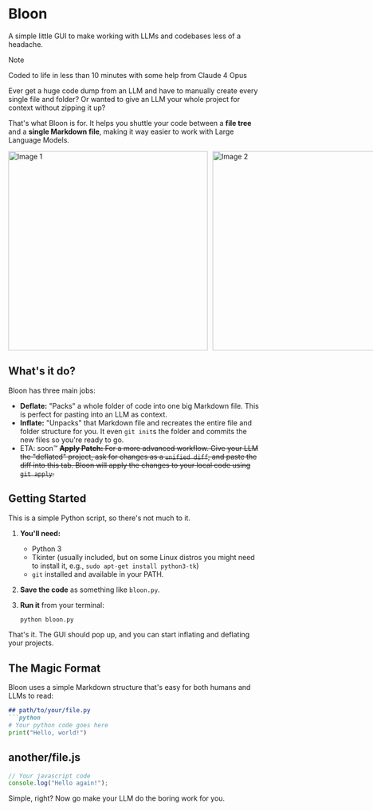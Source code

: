 # Bloon

A simple little GUI to make working with LLMs and codebases less of a headache.

> [!NOTE]
> Coded to life in less than 10 minutes with some help from Claude 4 Opus

Ever get a huge code dump from an LLM and have to manually create every single file and folder? Or wanted to give an LLM your whole project for context without zipping it up?

That's what Bloon is for. It helps you shuttle your code between a **file tree** and a **single Markdown file**, making it way easier to work with Large Language Models.

<div style="display: flex; gap: 10px; align-items: center;">
  <img src="https://i.postimg.cc/7LcY53qt/inflate.png" alt="Image 1" width="400" />
  <img src="https://i.postimg.cc/50C9LX04/deflate.png" alt="Image 2" width="400" />
  <img src="https://i.postimg.cc/VvPfRzrj/patch.png" alt="Image 3" width="400" />
</div>

## What's it do?

Bloon has three main jobs:

*   **Deflate:** "Packs" a whole folder of code into one big Markdown file. This is perfect for pasting into an LLM as context.
*   **Inflate:** "Unpacks" that Markdown file and recreates the entire file and folder structure for you. It even `git init`s the folder and commits the new files so you're ready to go.
*   ETA: soon™ ~~**Apply Patch:** For a more advanced workflow. Give your LLM the "deflated" project, ask for changes as a `unified diff`, and paste the diff into this tab. Bloon will apply the changes to your local code using `git apply`.~~

## Getting Started

This is a simple Python script, so there's not much to it.

1.  **You'll need:**
    *   Python 3
    *   Tkinter (usually included, but on some Linux distros you might need to install it, e.g., `sudo apt-get install python3-tk`)
    *   `git` installed and available in your PATH.

2.  **Save the code** as something like `bloon.py`.

3.  **Run it** from your terminal:
    ```bash
    python bloon.py
    ```

That's it. The GUI should pop up, and you can start inflating and deflating your projects.

## The Magic Format

Bloon uses a simple Markdown structure that's easy for both humans and LLMs to read:

```markdown
## path/to/your/file.py
```python
# Your python code goes here
print("Hello, world!")
```

## another/file.js
```javascript
// Your javascript code
console.log("Hello again!");
```

Simple, right? Now go make your LLM do the boring work for you.
